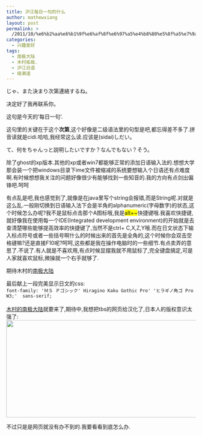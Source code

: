 ```yaml
---
title: 沪江每日一句的什么
author: mathewxiang
layout: post
permalink: >
  /2011/10/%e6%b2%aa%e6%b1%9f%e6%af%8f%e6%97%a5%e4%b8%80%e5%8f%a5%e7%9a%84%e4%bb%80%e4%b9%88/
categories:
  - 兴趣爱好
tags:
  - 南极大陆
  - 木村拓哉.
  - 沪江日语
  - 绫濑遥
---
```

<p  style="font-family: 'ＭＳ Ｐゴシック' Hiragino Kaku Gothic Pro' 'ヒラギノ角ゴ Pro W3'  sans-serif;">
  じゃ、また決まり次第連絡するね。
</p>

决定好了我再联系你。

这句是今天的’每日一句’.

这句里的关键在于这个**次第**,这个好像是二级语法里的句型是吧,都忘得差不多了.拼音读就是cidi.哈哈,我经常这么读.应该是(sidai)しだい。

<p  style="font-family: 'ＭＳ Ｐゴシック' Hiragino Kaku Gothic Pro' 'ヒラギノ角ゴ Pro W3'  sans-serif;">
  て、何をちゃんっと説明したいですか？なんでもない？そう。
</p>

除了ghost的xp版本.其他的xp或者win7都能够正常的添加日语输入法的.想想大学那会装一个把windows目录下ime文件被缩减的系统要想输入个日语还有点难度啊.有时候想想我关注的问题好像很少有能够找到一些知音的.我的方向有点剑出偏锋吧.呵呵

有点乱是吧,我也感觉到了,就像是在java里写个string会报错,而是String呢.对就是这么乱.一般刚切换到日语输入法下会是半角的alphanumeric(字母数字)的状态,这个时候怎么办呢?我不是鼠标点击那个A图标哦,我是<font style="background-color: #ffff00">alt+~</font>快捷键哦.我喜欢快捷键,就好像我在使用每一个IDE(Integrated development environment)的开始就是去查清楚哪些能够提高效率的快捷键了,当然不是ctrl+ C,X,Z,Y哦.而在日文状态下输入标点符号或者一些括号啊什么的时候出来的首先是全角的,这个时候你会双击空格键嘛?还是直接F10呢?呵呵,这些都是我在操作电脑时的一些细节.有点卖弄的意思了.不说了.有人就是不喜欢用,有点时候显摆我就不用鼠标了,完全键盘搞定,可是人家就喜欢鼠标,微操就一个右手就够了.

期待木村的[南极大陆][1]

最后献上一段完美显示日文的css:  
`font-family: 'ＭＳ Ｐゴシック' Hiragino Kaku Gothic Pro' 'ヒラギノ角ゴ Pro W3;'  sans-serif;`  
[  
木村的南极大陆][1]就要来了,期待中,我想把tbs的网页给汉化了,日本人的版权意识太强了:  
[<img src="http://www.yyxzy.org/wp-content/uploads/2011/10/555.jpg" alt="" title="555" width="813" height="259" class="alignnone size-full wp-image-663" />][2]

不过只是是网页就没有办不到的.我要看看到底怎么办.

 [1]: http://www.tbs.co.jp/nankyokutairiku/
 [2]: http://www.yyxzy.org/wp-content/uploads/2011/10/555.jpg